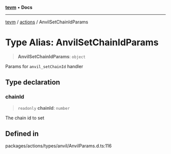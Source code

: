 [**tevm**](../../README.md) • **Docs**

***

[tevm](../../modules.md) / [actions](../README.md) / AnvilSetChainIdParams

# Type Alias: AnvilSetChainIdParams

> **AnvilSetChainIdParams**: `object`

Params for `anvil_setChainId` handler

## Type declaration

### chainId

> `readonly` **chainId**: `number`

The chain id to set

## Defined in

packages/actions/types/anvil/AnvilParams.d.ts:116
